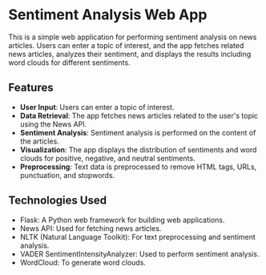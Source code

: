 # Sentiment Analysis Web App

This is a simple web application for performing sentiment analysis on news articles. Users can enter a topic of interest, and the app fetches related news articles, analyzes their sentiment, and displays the results including word clouds for different sentiments.

## Features

- **User Input**: Users can enter a topic of interest.
- **Data Retrieval**: The app fetches news articles related to the user's topic using the News API.
- **Sentiment Analysis**: Sentiment analysis is performed on the content of the articles.
- **Visualization**: The app displays the distribution of sentiments and word clouds for positive, negative, and neutral sentiments.
- **Preprocessing**: Text data is preprocessed to remove HTML tags, URLs, punctuation, and stopwords.

## Technologies Used

- Flask: A Python web framework for building web applications.
- News API: Used for fetching news articles.
- NLTK (Natural Language Toolkit): For text preprocessing and sentiment analysis.
- VADER SentimentIntensityAnalyzer: Used to perform sentiment analysis.
- WordCloud: To generate word clouds.

